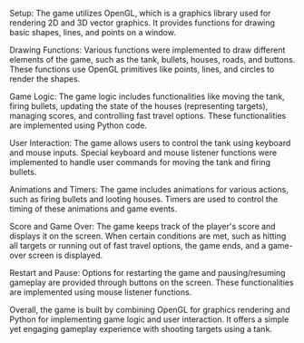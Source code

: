 Setup: The game utilizes OpenGL, which is a graphics library used for rendering 2D and 3D vector graphics. It provides functions for drawing basic shapes, lines, and points on a window.

Drawing Functions: Various functions were implemented to draw different elements of the game, such as the tank, bullets, houses, roads, and buttons. These functions use OpenGL primitives like points, lines, and circles to render the shapes.

Game Logic: The game logic includes functionalities like moving the tank, firing bullets, updating the state of the houses (representing targets), managing scores, and controlling fast travel options. These functionalities are implemented using Python code.

User Interaction: The game allows users to control the tank using keyboard and mouse inputs. Special keyboard and mouse listener functions were implemented to handle user commands for moving the tank and firing bullets.

Animations and Timers: The game includes animations for various actions, such as firing bullets and looting houses. Timers are used to control the timing of these animations and game events.

Score and Game Over: The game keeps track of the player's score and displays it on the screen. When certain conditions are met, such as hitting all targets or running out of fast travel options, the game ends, and a game-over screen is displayed.

Restart and Pause: Options for restarting the game and pausing/resuming gameplay are provided through buttons on the screen. These functionalities are implemented using mouse listener functions.

Overall, the game is built by combining OpenGL for graphics rendering and Python for implementing game logic and user interaction. It offers a simple yet engaging gameplay experience with shooting targets using a tank.
